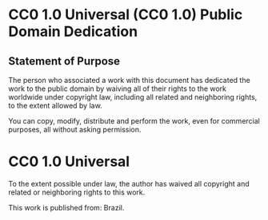 # CC0 1.0 Universal (CC0 1.0) Public Domain Dedication
## Statement of Purpose

The person who associated a work with this document has dedicated the work to the public domain by waiving all of their rights to the work worldwide under copyright law, including all related and neighboring rights, to the extent allowed by law.

You can copy, modify, distribute and perform the work, even for commercial purposes, all without asking permission.

# CC0 1.0 Universal

To the extent possible under law, the author has waived all copyright and related or neighboring rights to this work.

This work is published from: Brazil.